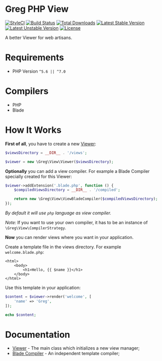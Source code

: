 # Greg PHP View

[![StyleCI](https://styleci.io/repos/71001054/shield?style=flat)](https://styleci.io/repos/71001054)
[![Build Status](https://travis-ci.org/greg-md/php-view.svg)](https://travis-ci.org/greg-md/php-view)
[![Total Downloads](https://poser.pugx.org/greg-md/php-view/d/total.svg)](https://packagist.org/packages/greg-md/php-view)
[![Latest Stable Version](https://poser.pugx.org/greg-md/php-view/v/stable.svg)](https://packagist.org/packages/greg-md/php-view)
[![Latest Unstable Version](https://poser.pugx.org/greg-md/php-view/v/unstable.svg)](https://packagist.org/packages/greg-md/php-view)
[![License](https://poser.pugx.org/greg-md/php-view/license.svg)](https://packagist.org/packages/greg-md/php-view)

A better Viewer for web artisans.

# Requirements

* PHP Version `^5.6 || ^7.0`

# Compilers

- PHP
- Blade

# How It Works

**First of all**, you have to create a new [Viewer](docs/Viewer.md):

```php
$viewsDirectory = __DIR__ . '/views';

$viewer = new \Greg\View\Viewer($viewsDirectory);
```

**Optionally** you can add a view compiler. For example a Blade Compiler specially created for this Viewer:

```php
$viewer->addExtension('.blade.php', function () {
    $compiledViewsDirectory = __DIR__ . '/compiled';

    return new \Greg\View\ViewBladeCompiler($compiledViewsDirectory);
});
```

_By default it will use `php` language as view compiler._

_Note:_ If you want to use your own compiler, it has to be an instance of `\Greg\View\CompilerStrategy`.

**Now** you can render views where you want in your application.

Create a template file in the views directory. For example `welcome.blade.php`:

```blade
<html>
    <body>
        <h1>Hello, {{ $name }}</h1>
    </body>
</html>
```

Use this template in your application:

```php
$content = $viewer->render('welcome', [
    'name' => 'Greg',
]);

echo $content;
```

# Documentation

* [Viewer](docs/Viewer.md) - The main class which initializes a new view manager;
* [Blade Compiler](docs/BladeCompiler.md) - An independent template compiler;
